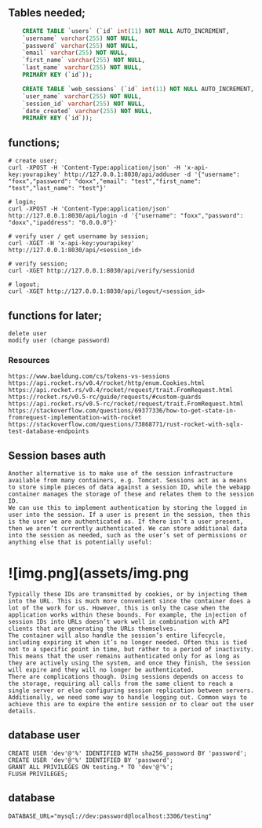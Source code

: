
## Tables needed;
```sql
    CREATE TABLE `users` (`id` int(11) NOT NULL AUTO_INCREMENT,
    `username` varchar(255) NOT NULL,
    `password` varchar(255) NOT NULL,
    `email` varchar(255) NOT NULL,
    `first_name` varchar(255) NOT NULL,
    `last_name` varchar(255) NOT NULL,
    PRIMARY KEY (`id`));
```

```sql
    CREATE TABLE `web_sessions` (`id` int(11) NOT NULL AUTO_INCREMENT,
    `user_name` varchar(255) NOT NULL,
    `session_id` varchar(255) NOT NULL,
    `date_created` varchar(255) NOT NULL,
    PRIMARY KEY (`id`));
```


[//]: # (```sql)

[//]: # (    CREATE TABLE `login` &#40;`id` int&#40;11&#41; NOT NULL AUTO_INCREMENT,)

[//]: # (    `username` varchar&#40;255&#41; NOT NULL,)

[//]: # (    `password` varchar&#40;255&#41; NOT NULL,)

[//]: # (    `ipaddress` varchar&#40;255&#41; NOT NULL,)

[//]: # (    PRIMARY KEY &#40;`id`&#41;&#41; ENGINE=InnoDB AUTO_INCREMENT=7 DEFAULT CHARSET=utf8mb4 COLLATE=utf8mb4_general_ci;)

[//]: # (```)



## functions;
```shell
# create user;
curl -XPOST -H 'Content-Type:application/json' -H 'x-api-key:yourapikey' http://127.0.0.1:8030/api/adduser -d '{"username": "foxx","password": "doxx","email": "test","first_name": "test","last_name": "test"}'
```

```shell
# login;
curl -XPOST -H 'Content-Type:application/json' http://127.0.0.1:8030/api/login -d '{"username": "foxx","password": "doxx","ipaddress": "0.0.0.0"}'
```
```shell
# verify user / get username by session;
curl -XGET -H 'x-api-key:yourapikey' http://127.0.0.1:8030/api/<session_id>
```
```shell
# verify session;
curl -XGET http://127.0.0.1:8030/api/verify/sessionid
```
```shell
# logout;
curl -XGET http://127.0.0.1:8030/api/logout/<session_id>
```

## functions for later;
    delete user
    modify user (change password)

### Resources
    https://www.baeldung.com/cs/tokens-vs-sessions
    https://api.rocket.rs/v0.4/rocket/http/enum.Cookies.html
    https://api.rocket.rs/v0.4/rocket/request/trait.FromRequest.html
    https://rocket.rs/v0.5-rc/guide/requests/#custom-guards
    https://api.rocket.rs/v0.5-rc/rocket/request/trait.FromRequest.html
    https://stackoverflow.com/questions/69377336/how-to-get-state-in-fromrequest-implementation-with-rocket
    https://stackoverflow.com/questions/73868771/rust-rocket-with-sqlx-test-database-endpoints

## Session bases auth
    Another alternative is to make use of the session infrastructure available from many containers, e.g. Tomcat. Sessions act as a means to store simple pieces of data against a session ID, while the webapp container manages the storage of these and relates them to the session ID.
    We can use this to implement authentication by storing the logged in user into the session. If a user is present in the session, then this is the user we are authenticated as. If there isn’t a user present, then we aren’t currently authenticated. We can store additional data into the session as needed, such as the user’s set of permissions or anything else that is potentially useful:
# ![img.png](assets/img.png
    Typically these IDs are transmitted by cookies, or by injecting them into the URL. This is much more convenient since the container does a lot of the work for us. However, this is only the case when the application works within these bounds. For example, the injection of session IDs into URLs doesn’t work well in combination with API clients that are generating the URLs themselves.
    The container will also handle the session’s entire lifecycle, including expiring it when it’s no longer needed. Often this is tied not to a specific point in time, but rather to a period of inactivity. This means that the user remains authenticated only for as long as they are actively using the system, and once they finish, the session will expire and they will no longer be authenticated.
    There are complications though. Using sessions depends on access to the storage, requiring all calls from the same client to reach a single server or else configuring session replication between servers. Additionally, we need some way to handle logging out. Common ways to achieve this are to expire the entire session or to clear out the user details.



## database user
    CREATE USER 'dev'@'%' IDENTIFIED WITH sha256_password BY 'password';
    CREATE USER 'dev'@'%' IDENTIFIED BY 'password';
    GRANT ALL PRIVILEGES ON testing.* TO 'dev'@'%';
    FLUSH PRIVILEGES;


## database
    DATABASE_URL="mysql://dev:password@localhost:3306/testing"
